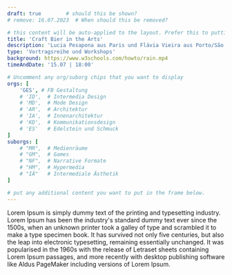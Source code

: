 ```yaml
---
draft: true        # should this be shown?
# remove: 16.07.2023  # When should this be removed?

# this content will be auto-applied to the layout. Prefer this to putting info in the markdown!
title: 'Craft Bier in the Arts'
description: 'Lucia Pesapona aus Paris und Flávia Vieira aus Porto/São Paulo'
type: 'Vortragsreihe und Workshops'
background: https://www.w3schools.com/howto/rain.mp4
timeAndDate: '15.07 | 18:00'

# Uncomment any org/suborg chips that you want to display
orgs: [ 
    'GES', # FB Gestaltung
    # 'ID',  # Intermedia Design
    # 'MD',  # Mode Design
    # 'AR',  # Architektur
    # 'IA',  # Innenarchitektur
    # 'KD',  # Kommunikationsdesign
    # 'ES'   # Edelstein und Schmuck
]
suborgs: [
    # "MR",  # Medienräume
    # "GM",  # Games
    # "NF",  # Narrative Formate
    # "HM",  # Hypermedia
    # "IÄ"   # Intermediale Ästhetik
]

# put any additional content you want to put in the frame below.
---
```

Lorem Ipsum is simply dummy text of the printing and typesetting industry. Lorem Ipsum has been the industry's standard dummy text ever since the 1500s, when an unknown printer took a galley of type and scrambled it to make a type specimen book. It has survived not only five centuries, but also the leap into electronic typesetting, remaining essentially unchanged. It was popularised in the 1960s with the release of Letraset sheets containing Lorem Ipsum passages, and more recently with desktop publishing software like Aldus PageMaker including versions of Lorem Ipsum.